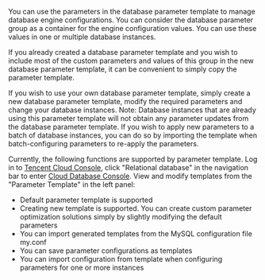 You can use the parameters in the database parameter template to manage database engine configurations. You can consider the database parameter group as a container for the engine configuration values. You can use these values in one or multiple database instances.
  
If you already created a database parameter template and you wish to include most of the custom parameters and values of this group in the new database parameter template, it can be convenient to simply copy the parameter template.

If you wish to use your own database parameter template, simply create a new database parameter template, modify the required parameters and change your database instances. Note: Database instances that are already using this parameter template will not obtain any parameter updates from the database parameter template. If you wish to apply new parameters to a batch of database instances, you can do so by importing the template when batch-configuring parameters to re-apply the parameters.

Currently, the following functions are supported by parameter template. Log in to [Tencent Cloud Console][1], click "Relational database" in the navigation bar to enter [Cloud Database Console][2]. View and modify templates from the "Parameter Template" in the left panel:
- Default parameter template is supported
- Creating new template is supported. You can create custom parameter optimization solutions simply by slightly modifying the default parameters
- You can import generated templates from the MySQL configuration file my.conf
- You can save parameter configurations as templates
- You can import configuration from template when configuring parameters for one or more instances

[1]:	https://console.qcloud.com/
[2]:	https://console.qcloud.com/cdb/ "Cloud Database Console"

